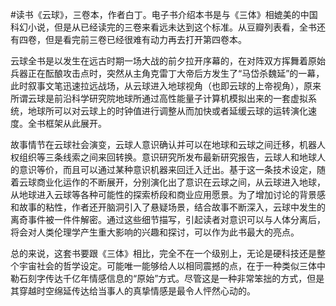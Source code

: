 #读书《云球》，三卷本，作者白丁。电子书介绍本书是与《三体》相媲美的中国科幻小说，但是从已经读完的三卷来看远未达到这个标准。从豆瓣列表看，全书还有四卷，但是看完前三卷已经很难有动力再去打开第四卷本。

云球全书是以发生在远古时期一场大战的前夕拉开序幕的，在对阵双方挥舞着原始兵器正在酝酿攻击点时，突然从主角克雷丁大帝后方发生了“马岱杀魏延”的一幕，此时叙事文笔迅速拉远战场，从云球进入地球视角（也即云球的上帝视角），原来所谓云球是前沿科学研究院地球所通过高性能量子计算机模拟出来的一套虚拟系统，地球所可以对云球上的时钟值进行调整从而加快或者延缓云球的运转演化速度。全书框架从此展开。

故事情节在云球社会演变，云球人意识确认并可以在地球和云球之间迁移，机器人权组织等三条线索之间来回转换。意识研究所发布最新研究报告，云球人和地球人的意识等价，而且可以通过某种意识机器来回迁入迁出。基于这一条技术设定，随着云球商业化运作的不断展开，分别演化出了意识在云球之间，从云球进入地球，从地球进入云球等各种可能性的探索桥段和商业应用愿景。为了增加讨论的背景感和故事的粘性，作者还开脑洞引入了悬疑场景，结合故事不断深入，云球中发生的离奇事件被一件件解密。通过这些细节描写，引起读者对意识可以与人体分离后，将会对人类伦理学产生重大影响的兴趣和探讨，可以作为此书最大的亮点。

总的来说，这套书要跟《三体》相比，完全不在一个级别上，无论是硬科技还是整个宇宙社会的哲学设定。可能唯一能够给人以相同震撼的点，在于一种类似三体中勒石刻字传达千亿年情感信息的“原始”方式。尽管这是一种非常笨拙的方式，但是其穿越时空绵延传达给当事人的真挚情感是最令人怦然心动的。